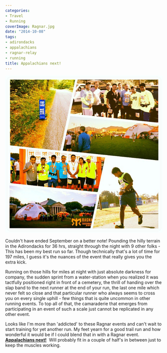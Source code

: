 ```yaml
---
categories:
- Travel
- Running
coverImage: Ragnar.jpg
date: "2014-10-08"
tags:
- adirondacks
- appalachians
- ragnar-relay
- running
title: Appalachians next!
---
```


[![Ragnar](images/Ragnar.jpg)](https://srikanthperinkulam.com/wp-content/uploads/2014/10/Ragnar.jpg)

Couldn't have ended September on a better note! Pounding the hilly terrain in the Adirondacks for 36 hrs, straight through the night with 9 other folks - This has been my best run so far. Though technically that's a lot of time for 197 miles, I guess it's the nuances of the event that really gives you the extra kick.

<!--more-->

Running on those hills for miles at night with just absolute darkness for company, the sudden sprint from a water-station when you realized it was tactfully positioned right in front of a cemetery, the thrill of handing over the slap band to the next runner at the end of your run, the last one mile which never felt so close and that particular runner who always seems to cross you on every single uphill - few things that is quite uncommon in other running events. To top all of that, the camaraderie that emerges from participating in an event of such a scale just cannot be replicated in any other event.

Looks like I'm more than 'addicted' to these Ragnar events and can't wait to start training for yet another run. My feet yearn for a good trail run and how wonderful it would be if I could blend that in with a Ragnar event. **[Appalachians next!](http://www.ragnartrail.com/locations/appalachians-wv)**  Will probably fit in a couple of half's in between just to keep the muscles working.

